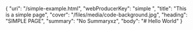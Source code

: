 {
  "uri": "/simple-example.html",
  "webProducerKey": "simple ",
  "title": "This is a simple page",
  "cover": "/files/media/code-background.jpg",
  "heading": "SIMPLE PAGE",
  "summary": "No Summaryxz",
  "body": "# Hello World"
}